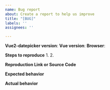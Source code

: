 ```yaml
---
name: Bug report
about: Create a report to help us improve
title: "[BUG]"
labels: ''
assignees: ''

---
```


**Vue2-datepicker version**:
**Vue version**:
**Browser**:

**Steps to reproduce**
1. 
2.

**Reproduction Link or Source Code**


**Expected behavior**


**Actual behavior**
